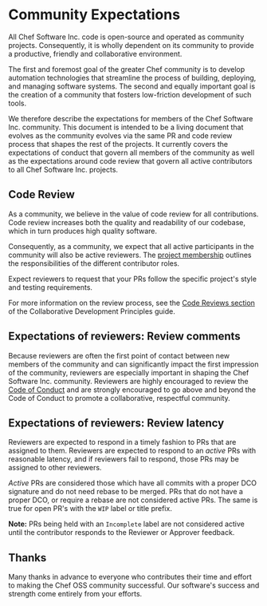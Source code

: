 # Community Expectations

All Chef Software Inc. code is open-source and operated as community projects. Consequently, it is wholly dependent on its community to provide a productive, friendly and collaborative environment.

The first and foremost goal of the greater Chef community is to develop automation technologies that streamline the process of building, deploying, and managing software systems. The second and equally important goal is the creation of a community that fosters low-friction development of such tools.

We therefore describe the expectations for members of the Chef Software Inc. community. This document is intended to be a living document that evolves as the community evolves via the same PR and code review process that shapes the rest of the projects. It currently covers the expectations of conduct that govern all members of the community as well as the expectations around code review that govern all active contributors to all Chef Software Inc. projects.

## Code Review

As a community, we believe in the value of code review for all contributions. Code review increases both the quality and readability of our codebase, which in turn produces high quality software.

Consequently, as a community, we expect that all active participants in the community will also be active reviewers. The [project membership](/project-membership.md) outlines the responsibilities of the different contributor roles.

Expect reviewers to request that your PRs follow the specific project's style and testing requirements.

For more information on the review process, see the [Code Reviews section](collaborative-dev.md#code-reviews) of the Collaborative Development Principles guide.

## Expectations of reviewers: Review comments

Because reviewers are often the first point of contact between new members of the community and can significantly impact the first impression of the community, reviewers are especially important in shaping the Chef Software Inc. community. Reviewers are highly encouraged to review the [Code of Conduct](/governance.md#code-of-conduct) and are strongly encouraged to go above and beyond the Code of Conduct to promote a collaborative, respectful community.

## Expectations of reviewers: Review latency

Reviewers are expected to respond in a timely fashion to PRs that are assigned to them. Reviewers are expected to respond to an *active* PRs with reasonable latency, and if reviewers fail to respond, those PRs may be assigned to other reviewers.

*Active* PRs are considered those which have all commits with a proper DCO signature and do not need rebase to be merged. PRs that do not have a proper DCO, or require a rebase are not considered active PRs. The same is true for open PR's with the `WIP` label or title prefix.

**Note:** PRs being held with an `Incomplete` label are not considered active until the contributor responds to the Reviewer or Approver feedback.

## Thanks

Many thanks in advance to everyone who contributes their time and effort to making the Chef OSS community successful. Our software's success and strength come entirely from your efforts.
